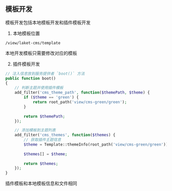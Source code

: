 ## 模板开发

模板开发包括本地模板开发和插件模板开发


1. 本地模板位置

```
/view/laket-cms/template
```

本地开发模板只需要修改对应的模板


2. 插件模板开发

```php
// 注入信息放到服务提供者 `boot()` 方法
public function boot()
{
    // 判断主题并使用插件模板
    add_filter('cms_theme_path', function($themePath, $theme) {
        if ($theme == 'green') {
            return root_path('view/cms-green/green');
        }
        
        return $themePath;
    });

    // 添加模板到主题列表
    add_filter('cms_themes', function($themes) {
        // 获取插件主题信息
        $theme = Template::themeInfo(root_path('view/cms-green/green'));
        
        $themes[] = $theme;
        
        return $themes;
    });
}
```

插件模板和本地模板信息和文件相同
